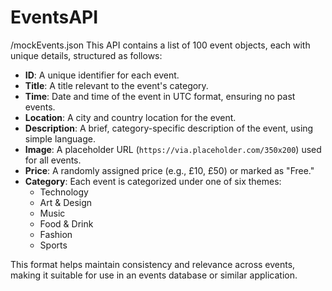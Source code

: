 # EventsAPI


/mockEvents.json
This API contains a list of 100 event objects, each with unique details, structured as follows:

- **ID**: A unique identifier for each event.
- **Title**: A title relevant to the event's category.
- **Time**: Date and time of the event in UTC format, ensuring no past events.
- **Location**: A city and country location for the event.
- **Description**: A brief, category-specific description of the event, using simple language.
- **Image**: A placeholder URL (`https://via.placeholder.com/350x200`) used for all events.
- **Price**: A randomly assigned price (e.g., £10, £50) or marked as "Free."
- **Category**: Each event is categorized under one of six themes:
  - Technology
  - Art & Design
  - Music
  - Food & Drink
  - Fashion
  - Sports

This format helps maintain consistency and relevance across events, making it suitable for use in an events database or similar application.
